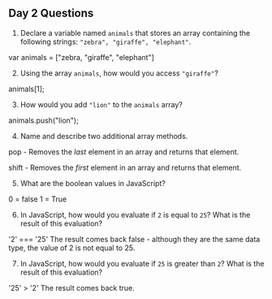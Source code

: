 ## Day 2 Questions

1. Declare a variable named `animals` that stores an array containing the following strings: `"zebra", "giraffe", "elephant"`.

var animals = ["zebra, "giraffe", "elephant"]

2. Using the array `animals`, how would you access `"giraffe"`?

animals[1];

3. How would you add `"lion"` to the `animals` array?

animals.push("lion");

4. Name and describe two additional array methods.

pop - Removes the *last* element in an array and returns that element.

shift - Removes the *first* element in an array and returns that element.

5. What are the boolean values in JavaScript?

0 = false
1 = True

6. In JavaScript, how would you evaluate if `2` is equal to `25`? What is the result of this evaluation?

'2' === '25'
The result comes back false - although they are the same data type, the value of 2 is not equal to 25.

7. In JavaScript, how would you evaluate if `25` is greater than `2`? What is the result of this evaluation?

'25' > '2'
The result comes back true.
